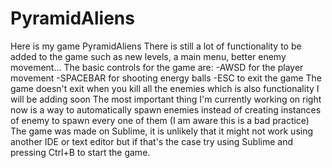 # PyramidAliens
Here is my game PyramidAliens
There is still a lot of functionality to be added to the game such as new levels, a main menu, better enemy movement... 
The basic controls for the game are:
  -AWSD for the player movement
  -SPACEBAR for shooting energy balls
  -ESC to exit the game
The game doesn't exit when you kill all the enemies which is also functionality I will be adding soon
The most important thing I'm currently working on right now is a way to automatically spawn enemies instead of creating instances of enemy to spawn every one of them (I am aware this is a bad practice)
The game was made on Sublime, it is unlikely that it might not work using another IDE or text editor but if that's the case try using Sublime and pressing Ctrl+B to start the game.
